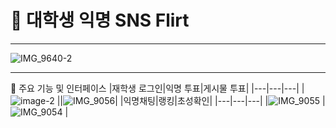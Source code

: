 # 🤝 대학생 익명 SNS Flirt
---
![IMG_9640-2](https://github.com/user-attachments/assets/6458d1fb-f296-4490-8e5e-732ed71f0732)

---
📱 주요 기능 및 인터페이스
|재학생 로그인|익명 투표|게시물 투표|
|---|---|---|
|![image-2](https://github.com/user-attachments/assets/f357c059-38c0-4057-9a58-e9ecdd4f7ca8)
||![IMG_9056](https://github.com/user-attachments/assets/1c62bc1d-6ab4-4da5-995d-a4583548e5de)|
|익명채팅|랭킹|초성확인|
|---|---|---|
|![IMG_9055](https://github.com/user-attachments/assets/d449d315-c623-4e85-baf0-9b110b201c41)
|![IMG_9054](https://github.com/user-attachments/assets/7f0dfedd-96ed-469b-a2b1-5cbfc5908793)
|
